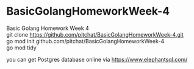 # BasicGolangHomeworkWeek-4
Basic Golang Homework Week 4<br/>
git clone https://github.com/pitchat/BasicGolangHomeworkWeek-4.git<br/>
go mod init github.com/pitchat/BasicGolangHomeworkWeek-4<br/>
go mod tidy<br/>

you can get Postgres database online via https://www.elephantsql.com/<br/>